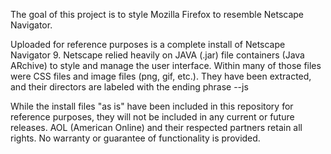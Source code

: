 The goal of this project is to style Mozilla Firefox to resemble Netscape Navigator.

Uploaded for reference purposes is a complete install of Netscape Navigator 9. Netscape relied heavily on JAVA (.jar) file containers (Java ARchive) to style and manage the user interface. Within many of those files were CSS files and image files (png, gif, etc.).  They have been extracted, and their directors are labeled with the ending phrase --js

While the install files "as is" have been included in this repository for reference purposes, they will not be included in any current or future releases. AOL (American Online) and their respected partners retain all rights. No warranty or guarantee of functionality is provided.
